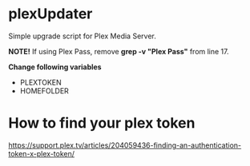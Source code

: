 # plexUpdater
Simple upgrade script for Plex Media Server.

**NOTE!** If using Plex Pass, remove **grep -v "Plex Pass"** from line 17.

**Change following variables**
* PLEXTOKEN
* HOMEFOLDER

# How to find your plex token
https://support.plex.tv/articles/204059436-finding-an-authentication-token-x-plex-token/
